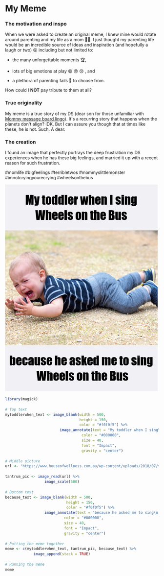 # My Meme

### The motivation and inspo

When we were asked to create an original meme, I knew mine would rotate around parenting and my life as a mom 👩‍🍼.
I just thought my parenting life would be an incredible source of ideas and inspiration (and hopefully a laugh or two) 😜 including but not limited to:

* the many unforgettable moments 🏆, 

* lots of big emotions at play 😆 😠 😢 , and

* a plethora of parenting fails 💩 to choose from.

How could I __NOT__ pay tribute to them at all? 


### True originality

My meme is a true story of my DS (dear son for those unfamiliar with [Mommy message board lingo](https://monicaandandy.com/blogs/ma-edit/mom-terms-to-know)).  It's a recurring story that happens when the planets don't align? IDK.  But I can assure you though that at times like these, he is not. Such. A dear.

### The creation

I found an image that perfectly portrays the deep frustration my DS experiences when he has these big feelings, and married it up with a recent reason for such frustration.

#momlife #bigfeelings #terribletwos #mommyslittlemonster #imnotcryingyourecrying #wheelsonthebus

![](my_meme.png)

```r
library(magick)

# Top text
mytoddlerwhen_text <- image_blank(width = 500,
                                  height = 150,
                                  color = "#f0f0f5") %>%
                         image_annotate(text = "My toddler when I sing\nWheels on the Bus",
                                   color = "#000000",
                                   size = 40,
                                   font = "Impact",
                                   gravity = "center")

# Middle picture 
url <- "https://www.houseofwellness.com.au/wp-content/uploads/2018/07/toddler-tantrums-displayplaybutton.jpg"

tantrum_pic <- image_read(url) %>%
                  image_scale(500)

# Bottom text
because_text <- image_blank(width = 500,
                            height = 150,
                            color = "#f0f0f5") %>%
                  image_annotate(text = "because he asked me to sing\n Wheels on the Bus",
                           color = "#000000",
                           size = 40,
                           font = "Impact",
                           gravity = "center")

# Putting the meme together
meme <- c(mytoddlerwhen_text, tantrum_pic, because_text) %>%
             image_append(stack = TRUE)

# Running the meme
meme
```
